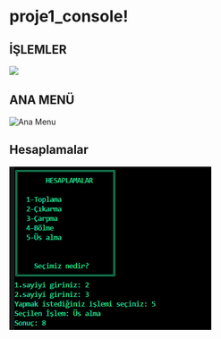 # proje1_console!

## İŞLEMLER

<img height ="100" src = "resimler/Ana Menü.PNG"/>

## ANA MENÜ

![Ana Menu](https://github.com/ebru-shm/proje1_console/blob/main/resimler/Ana%20Men%C3%BC.PNG)

## Hesaplamalar

![Hesaplamalar](https://github.com/ebru-shm/proje1_console/blob/main/resimler/Hesaplamalar.PNG)




